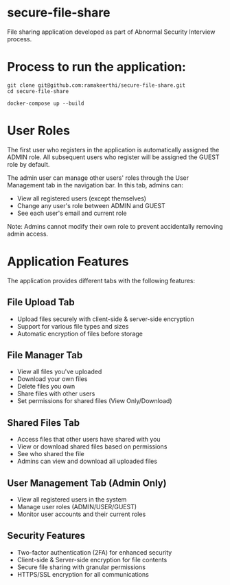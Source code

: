 # secure-file-share
File sharing application developed as part of Abnormal Security Interview process.


# Process to run the application:

    git clone git@github.com:ramakeerthi/secure-file-share.git
    cd secure-file-share

    docker-compose up --build


# User Roles

The first user who registers in the application is automatically assigned the ADMIN role. All subsequent users who register will be assigned the GUEST role by default.

The admin user can manage other users' roles through the User Management tab in the navigation bar. In this tab, admins can:

- View all registered users (except themselves)
- Change any user's role between ADMIN and GUEST
- See each user's email and current role

Note: Admins cannot modify their own role to prevent accidentally removing admin access.

# Application Features

The application provides different tabs with the following features:

## File Upload Tab
- Upload files securely with client-side & server-side encryption
- Support for various file types and sizes
- Automatic encryption of files before storage

## File Manager Tab
- View all files you've uploaded
- Download your own files
- Delete files you own
- Share files with other users
- Set permissions for shared files (View Only/Download)

## Shared Files Tab
- Access files that other users have shared with you
- View or download shared files based on permissions
- See who shared the file
- Admins can view and download all uploaded files

## User Management Tab (Admin Only)
- View all registered users in the system
- Manage user roles (ADMIN/USER/GUEST)
- Monitor user accounts and their current roles

## Security Features
- Two-factor authentication (2FA) for enhanced security
- Client-side & Server-side encryption for file contents
- Secure file sharing with granular permissions
- HTTPS/SSL encryption for all communications